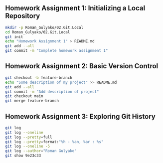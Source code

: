 ## Homework Assignment 1: Initializing a Local Repository
```bash
mkdir -p Roman_Gulyako/02.Git.Local
cd Roman_Gulyako/02.Git.Local
git init
echo "Homework Assignment 1" > README.md
git add --all
git commit -m "Complete homework assignment 1"
```

## Homework Assignment 2: Basic Version Control
```bash
git checkout -b feature-branch
echo "Some description of my project" >> README.md
git add --all
git commit -m "Add description of project"
git checkout main
git merge feature-branch
```

## Homework Assignment 3: Exploring Git History
```bash
git log
git log --oneline
git log --pretty=full
git log --pretty=format:"%h - %an, %ar : %s"
git log --oneline -5
git log --author="Roman Gulyako"
git show 9e23c33
```